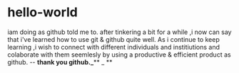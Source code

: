 # hello-world
iam doing as github told me to.
after tinkering a bit for a while ,i now can say that i've learned how to use git & github quite well.
As i continue to keep learning ,i wish to connect with different individuals and institiutions and colaborate with them seemlesly by using a productive & efficient product as github.
 -- **thank you github._**** _ ** 
 
